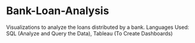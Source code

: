 # Bank-Loan-Analysis
Visualizations to analyze the loans distributed by a bank.
Languages Used: SQL (Analyze and Query the Data),
Tableau (To Create Dashboards)
